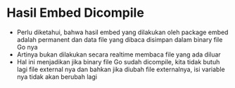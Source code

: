 # Hasil Embed Dicompile

- Perlu diketahui, bahwa hasil embed yang dilakukan oleh package embed adalah permanent dan data file yang dibaca disimpan dalam binary file Go nya
- Artinya bukan dilakukan secara realtime membaca file yang ada diluar
- Hal ini menjadikan jika binary file Go sudah dicompile, kita tidak butuh lagi file external nya dan bahkan jika diubah file externalnya, isi variable nya tidak akan berubah lagi
